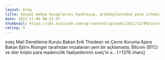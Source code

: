 ```yaml
--- 
layout: blog
title: Sosyal medya hesaplarını hackleyip, arkadaşlarından para istemişler
date: 2021-11-09 08:51:57
thumbnail: https://i01.sozcucdn.com/wp-content/uploads/2021/11/09/iecrop/resim1_19093434-1_16_9_1636447796-670x371.jpg
rating: 5
---
```

sveç Mali Denetleme Kurulu Bakan Erik Thedeen ve Çevre Koruma Ajans Bakan Björn Risinger tarafndan imzalanan yeni bir açklamada, Bitcoin (BTC) ve dier kripto para madencilik faaliyetlerinin sveç’in v… [+1376 chars]